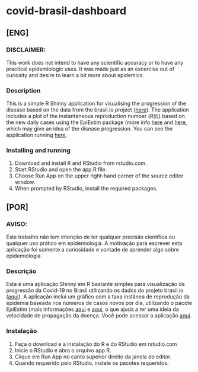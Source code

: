 # covid-brasil-dashboard

## [ENG]

### DISCLAIMER:
This work does not intend to have any scientific accuracy or to have any practical epidemiologic uses. It was made just as an excercise out of curiosity and desire to learn a bit more about epidemics.

### Description
This is a simple R Shinny application for visualising the progression of the disease based on the data from the brasil.io project ([here](https://brasil.io)).
The application includes a plot of the instantaneous reproduction number (*R(t)*) based on the new daily cases using the EpiEstim package (more info [here](https://github.com/annecori/EpiEstim) and [here](https://cran.r-project.org/web/packages/EpiEstim/index.html), which may give an idea of the disease progression.
You can see the application running [here](https://samirarman.shinyapps.io/covid-brasil-dashboard/).

### Installing and running
1. Download and install R and RStudio from rstudio.com.
2. Start RStudio and open the app.R file.
3. Choose Run App on the upper right-hand corner of the source editor window.
4. When prompted by RStudio, install the required packages.

## [POR]
### AVISO:
Este trabalho não tem intenção de ter qualquer precisão científica ou qualquer uso prático em epidemiologia. A motivação para escrever esta aplicação foi somente a curiosidade e vontade de aprender algo sobre epidemiologia.

### Descrição
Esta é uma aplicação Shinny em R bastante simples para visualização da progressão da Covid-19 no Brasil utilizando os dados do projeto brasil.io ([aqui](https://brasil.io)).
A aplicação inclui um gráfico com a taxa instânea de reprodução da epidemia baseada nos números de casos novos por dia, utilizando o pacote EpiEstim (mais informações [aqui](https://github.com/annecori/EpiEstim) e [aqui](https://cran.r-project.org/web/packages/EpiEstim/index.html), o que ajuda a ter uma ideia da velocidade de propagação da doença.
Você pode acessar a aplicação [aqui](https://samirarman.shinyapps.io/covid-brasil-dashboard/).

### Instalação
1. Faça o download e a instalação do R e do RStudio em rstudio.com
2. Inicie o RStudio e abra o arquivo app.R.
3. Clique em Run App no canto superior direito da janela do editor.
4. Quando requerido pelo RStudio, instale os pacotes requeridos.
